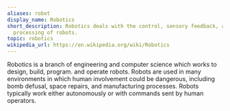 ```yaml
---
aliases: robot
display_name: Robotics
short_description: Robotics deals with the control, sensory feedback, and information
  processing of robots.
topic: robotics
wikipedia_url: https://en.wikipedia.org/wiki/Robotics
---
```

Robotics is a branch of engineering and computer science which works to design, build, program. and operate robots. Robots are used in many environments in which human involvement could be dangerous, including bomb defusal, space repairs, and manufacturing processes. Robots typically work either autonomously or with commands sent by human operators.
